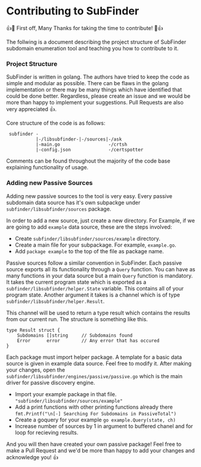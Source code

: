 # Contributing to SubFinder

:+1::tada: First off, Many Thanks for taking the time to contribute! :tada::+1:

The follwing is a document describing the project structure of SubFinder subdomain enumeration tool and teaching you how to contribute to it.

### Project Structure

SubFinder is written in golang. The authors have tried to keep the code as simple and modular as possible. There can be flaws in the golang implementation or there may be many things which have identified that could be done better. Regardless, please
create an issue and we would be more than happy to implement your suggestions. Pull Requests are also very appreciated :+1:.

Core structure of the code is as follows:
```
 subfinder -
           |-/libsubfinder-|-/sources|-/ask
           |-main.go                  -/crtsh
           |-config.json              -/certspotter
```

Comments can be found throughout the majority of the code base explaining functionality of usage.

### Adding new Passive Sources

Adding new passive sources to the tool is very easy. Every passive subdomain data source has it's own subpackge under `subfinder/libsubfinder/sources` package. 

In order to add a new source, just create a new directory. For Example, if we are going to add `example` data source, these are the steps involved:

- Create `subfinder/libsubfinder/sources/example` directory.
- Create a main file for your subpackage. For example, `example.go`.
- Add `package example` to the top of the file as package name.

Passive sources follow a similar convention in SubFinder. Each passive source exports all its functionality through a ```Query``` function.
You can have as many functions in your data source but a main ```Query``` function is mandatory. It takes the current program state which is exported as a ```subfinder/libsubfinder/helper.State``` variable. This contains all of your program state. Another argument it takes is a channel which is of type ```subfinder/libsubfinder/helper.Result```.

This channel will be used to return a type result which contains the results from our current run. The structure is something like this.
```golang
type Result struct {
    Subdomains []string     // Subdomains found
    Error      error        // Any error that has occured
}
```

Each package must import helper package. A template for a basic data source is given in example data source. Feel free to modify it.
After making your changes, open the ```subfinder/libsubfinder/engines/passive/passive.go``` which is the main driver for passive discovery engine.

- Import your example package in that file. `"subfinder/libsubfinder/sources/example"`
- Add a print functions with other printing functions already there ```fmt.Printf("\n[-] Searching For Subdomains in PassiveTotal")```
- Create a goquery for your example `go example.Query(state, ch)`
- Increase number of sources by 1 in argument to buffered chanel and for loop for recieving results.

And you will then have created your own passive package! Feel free to make a Pull Request and we'd be more than happy to add your changes and acknowledge you! :+1:






